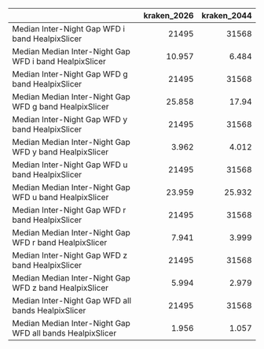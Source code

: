 |                                                           |   kraken_2026 |   kraken_2044 |
|:----------------------------------------------------------|--------------:|--------------:|
| Median Inter-Night Gap WFD i band HealpixSlicer           |     21495     |     31568     |
| Median Median Inter-Night Gap WFD i band HealpixSlicer    |        10.957 |         6.484 |
| Median Inter-Night Gap WFD g band HealpixSlicer           |     21495     |     31568     |
| Median Median Inter-Night Gap WFD g band HealpixSlicer    |        25.858 |        17.94  |
| Median Inter-Night Gap WFD y band HealpixSlicer           |     21495     |     31568     |
| Median Median Inter-Night Gap WFD y band HealpixSlicer    |         3.962 |         4.012 |
| Median Inter-Night Gap WFD u band HealpixSlicer           |     21495     |     31568     |
| Median Median Inter-Night Gap WFD u band HealpixSlicer    |        23.959 |        25.932 |
| Median Inter-Night Gap WFD r band HealpixSlicer           |     21495     |     31568     |
| Median Median Inter-Night Gap WFD r band HealpixSlicer    |         7.941 |         3.999 |
| Median Inter-Night Gap WFD z band HealpixSlicer           |     21495     |     31568     |
| Median Median Inter-Night Gap WFD z band HealpixSlicer    |         5.994 |         2.979 |
| Median Inter-Night Gap WFD all bands HealpixSlicer        |     21495     |     31568     |
| Median Median Inter-Night Gap WFD all bands HealpixSlicer |         1.956 |         1.057 |
